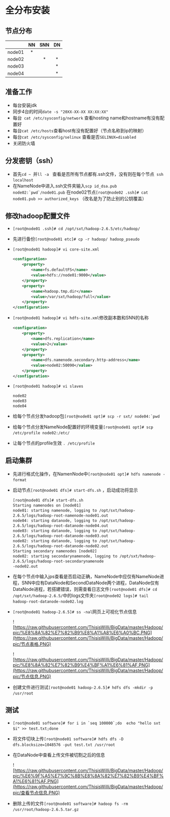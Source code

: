 # 全分布安装

## 节点分布

|        |  NN  | SNN  |  DN  |
| ------ | :--: | :--: | :--: |
| node01 |  *   |      |      |
| node02 |      |  *   |  *   |
| node03 |      |      |  *   |
| node04 |      |      |  *   |
## 准备工作

* 每台安装jdk
* 同步4台的时间``` date -s "20XX-XX-XX XX:XX:XX" ```
* 每台``` cat /etc/sysconfig/network``` 查看hosting name和hostname有没有配置好
* 每台```cat /etc/hosts```查看host有没有配置好（节点名称到ip的映射）
* 每台```cat /etc/sysconfig/selinux``` 查看是否```SELINUX=disabled```
* 关闭防火墙

## 分发密钥（ssh）

* 首先```cd ~ ```并```ll -a ``` 查看是否所有节点都有.ssh文件，没有则在每个节点``` ssh localhost``` 
* 在NameNode中进入.ssh文件夹输入```scp id_dsa.pub node02:`pwd`/node01.pub``` 在node02节点```[root@node02 .ssh]# cat node01.pub >> authorized_keys``` （改名是为了防止别的公钥覆盖）

## 修改hadoop配置文件

* ```[root@node01 .ssh]# cd /opt/sxt/hadoop-2.6.5/etc/hadoop/```

* 先进行备份```[root@node01 etc]# cp -r hadoop/ hadoop_pseudo```

* ```[root@node01 hadoop]# vi core-site.xml```

  ```xml
  <configuration>
      <property>
          <name>fs.defaultFS</name>
          <value>hdfs://node01:9000</value>
      </property>
      <property>
          <name>hadoop.tmp.dir</name>
          <value>/var/sxt/hadoop/full</value>
      </property>
  </configuration>
  ```

* ```[root@node01 hadoop]# vi hdfs-site.xml```修改副本数和SNN的名称

  ```xml
  <configuration>
      <property>
          <name>dfs.replication</name>
          <value>2</value>
      </property>
      <property>
          <name>dfs.namenode.secondary.http-address</name>
          <value>node02:50090</value>
      </property>
  </configuration>
  ```

* ```[root@node01 hadoop]# vi slaves``` 

  ```
  node02
  node03
  node04
  ```

* 给每个节点分发hadoop包```[root@node01 opt]# scp -r sxt/ node04:`pwd```

* 给每个节点分发NameNode配置好的环境变量```[root@node01 opt]# scp /etc/profile node02:/etc/```

* 让每个节点的profile生效 ```. /etc/profile``` 

## 启动集群

* 先进行格式化操作，在NamenNode中```[root@node01 opt]# hdfs namenode -format```

* 启动节点```[root@node01 dfs]# start-dfs.sh```  ，启动成功将显示

  ```
  [root@node01 dfs]# start-dfs.sh
  Starting namenodes on [node01]
  node01: starting namenode, logging to /opt/sxt/hadoop-2.6.5/logs/hadoop-root-namenode-node01.out
  node04: starting datanode, logging to /opt/sxt/hadoop-2.6.5/logs/hadoop-root-datanode-node04.out
  node03: starting datanode, logging to /opt/sxt/hadoop-2.6.5/logs/hadoop-root-datanode-node03.out
  node02: starting datanode, logging to /opt/sxt/hadoop-2.6.5/logs/hadoop-root-datanode-node02.out
  Starting secondary namenodes [node02]
  node02: starting secondarynamenode, logging to /opt/sxt/hadoop-2.6.5/logs/hadoop-root-secondarynamenode
  -node02.out
  ```

* 在每个节点中输入jps查看是否启动正确，NameNode中应仅有NameNode进程，SNN中应有DataNode和SecondDataNode两个进程，DataNode仅有DataNode进程，若搭建错误，则需查看日志文件```[root@node01 dfs]# cd /opt/sxt/hadoop-2.6.5/```中的logs文件夹```[root@node02 logs]# tail hadoop-root-datanode-node02.log``` 

* ```[root@node01 hadoop-2.6.5]# ss -nal```网页上可视化节点信息

  ![https://raw.githubusercontent.com/ThisisWilli/BigData/master/Hadoop/pic/%E8%8A%82%E7%82%B9%E8%A1%A8%E6%A0%BC.PNG](https://raw.githubusercontent.com/ThisisWilli/BigData/master/Hadoop/pic/节点表格.PNG)

  ![https://raw.githubusercontent.com/ThisisWilli/BigData/master/Hadoop/pic/%E8%8A%82%E7%82%B9%E4%BF%A1%E6%81%AF.PNG](https://raw.githubusercontent.com/ThisisWilli/BigData/master/Hadoop/pic/节点信息.PNG)

* 创建文件进行测试```[root@node01 hadoop-2.6.5]# hdfs dfs -mkdir -p /usr/root```

## 测试

* ```[root@node01 software]# for i in `seq 100000`;do  echo "hello sxt $i" >> test.txt;done```

* 将文件切块上传```[root@node01 software]# hdfs dfs -D dfs.blocksize=1048576 -put test.txt /usr/root```

* 在DataNode中查看上传文件被切割之后的信息

  ![https://raw.githubusercontent.com/ThisisWilli/BigData/master/Hadoop/pic/%E6%9F%A5%E7%9C%8B%E8%8A%82%E7%82%B9%E4%BF%A1%E6%81%AF.PNG](https://raw.githubusercontent.com/ThisisWilli/BigData/master/Hadoop/pic/查看节点信息.PNG)

* 删除上传的文件```[root@node01 software]# hadoop fs -rm /usr/root/hadoop-2.6.5.tar.gz```

